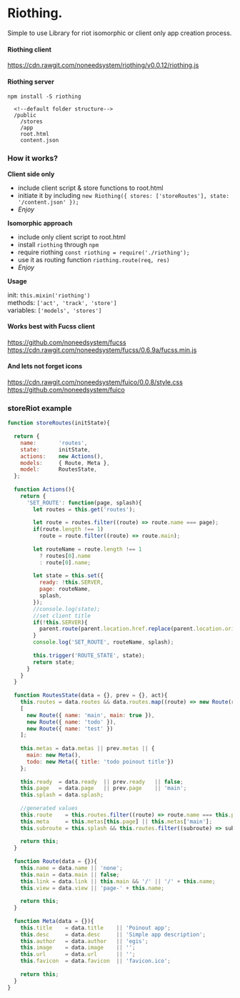 # Riothing.   
Simple to use Library for riot isomorphic or client only app creation process.

#### Riothing client
https://cdn.rawgit.com/noneedsystem/riothing/v0.0.12/riothing.js

#### Riothing server
`npm install -S riothing`

```
  <!--default folder structure-->
  /public
    /stores
    /app
    root.html
    content.json
```

### How it works?

**Client side only** 

- include client script & store functions to root.html
- initiate it by including `new Riothing({ stores: ['storeRoutes'], state: '/content.json' });`
- *Enjoy*  

**Isomorphic approach**  

- include only client script to root.html
- install `riothing` through `npm`
- require riothing `const riothing = require('./riothing');`
- use it as routing function `riothing.route(req, res)` 
- *Enjoy*

**Usage**

init: `this.mixin('riothing')`  
methods: `['act', 'track', 'store']`  
variables: `['models', 'stores']`  

#### Works best with Fucss client
https://github.com/noneedsystem/fucss   
https://cdn.rawgit.com/noneedsystem/fucss/0.6.9a/fucss.min.js

#### And lets not forget icons
https://cdn.rawgit.com/noneedsystem/fuico/0.0.8/style.css  
https://github.com/noneedsystem/fuico

### storeRiot example
```javascript
function storeRoutes(initState){
  
  return {
    name:       'routes',
    state:      initState,
    actions:    new Actions(),
    models:     { Route, Meta },
    model:      RoutesState,
  };
  
  function Actions(){
    return {
      'SET_ROUTE': function(page, splash){
        let routes = this.get('routes');
        
        let route = routes.filter((route) => route.name === page);
        if(route.length !== 1)
          route = route.filter((route) => route.main);
        
        let routeName = route.length !== 1 
          ? routes[0].name 
          : route[0].name;
        
        let state = this.set({
          ready: !this.SERVER,
          page: routeName,
          splash,
        });
        //console.log(state);
        //set client title
        if(!this.SERVER){
          parent.route(parent.location.href.replace(parent.location.origin, ''), this.get('meta.title'));
        }
        console.log('SET_ROUTE', routeName, splash);
        
        this.trigger('ROUTE_STATE', state);
        return state;
      }
    }
  }
  
  function RoutesState(data = {}, prev = {}, act){
    this.routes = data.routes && data.routes.map((route) => new Route(route)) || prev.routes ||
    [
      new Route({ name: 'main', main: true }),
      new Route({ name: 'todo' }),
      new Route({ name: 'test' })
    ];
    
    this.metas = data.metas || prev.metas || {
      main: new Meta(),
      todo: new Meta({ title: 'todo poinout title'})
    };
    
    this.ready  = data.ready  || prev.ready   || false;
    this.page   = data.page   || prev.page    || 'main';
    this.splash = data.splash;
    
    //generated values
    this.route    = this.routes.filter((route) => route.name === this.page).shift();
    this.meta     = this.metas[this.page] || this.metas['main'];
    this.subroute = this.splash && this.routes.filter((subroute) => subroute.name === this.splash).shift();
    
    return this;
  }
  
  function Route(data = {}){
    this.name = data.name || 'none';
    this.main = data.main || false;
    this.link = data.link || this.main && '/' || '/' + this.name;
    this.view = data.view || 'page-' + this.name;
    
    return this;
  }
  
  function Meta(data = {}){
    this.title    = data.title    || 'Poinout app';
    this.desc     = data.desc     || 'Simple app description';
    this.author   = data.author   || 'egis';
    this.image    = data.image    || '';
    this.url      = data.url      || '';
    this.favicon  = data.favicon  || 'favicon.ico';
    
    return this;
  }
}
```
